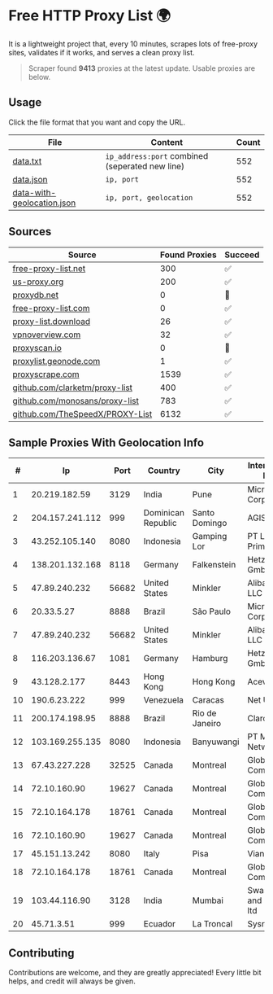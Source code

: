 
# Free HTTP Proxy List 🌍

It is a lightweight project that, every 10 minutes, scrapes lots of free-proxy sites, validates if it works, and serves a clean proxy list.


> Scraper found **9413** proxies at the latest update. Usable proxies are below.

## Usage

Click the file format that you want and copy the URL.


|File|Content|Count|
|----|-------|-----|
|[data.txt](https://raw.githubusercontent.com/themiralay/Proxy-List-World/master/data.txt)|`ip_address:port` combined (seperated new line)|552|
|[data.json](https://raw.githubusercontent.com/themiralay/Proxy-List-World/master/data.json)|`ip, port`|552|
|[data-with-geolocation.json](https://raw.githubusercontent.com/themiralay/Proxy-List-World/master/data-with-geolocation.json)|`ip, port, geolocation`|552|

## Sources

|Source|Found Proxies|Succeed|
|------|-------------|-------|
|[free-proxy-list.net](https://free-proxy-list.net)|300|✅|
|[us-proxy.org](https://www.us-proxy.org)|200|✅|
|[proxydb.net](http://proxydb.net)|0|🚫|
|[free-proxy-list.com](https://free-proxy-list.com/?page=&port=&type%5B%5D=http&type%5B%5D=https&up_time=0&search=Search)|0|✅|
|[proxy-list.download](https://www.proxy-list.download/HTTP)|26|✅|
|[vpnoverview.com](https://vpnoverview.com/privacy/anonymous-browsing/free-proxy-servers)|32|✅|
|[proxyscan.io](https://www.proxyscan.io)|0|🚫|
|[proxylist.geonode.com](https://proxylist.geonode.com/api/proxy-list?limit=300&page=1&sort_by=lastChecked&sort_type=desc&protocols=http,https)|1|✅|
|[proxyscrape.com](https://api.proxyscrape.com/v2/?request=displayproxies&protocol=http&timeout=10000&country=all&ssl=all&anonymity=all)|1539|✅|
|[github.com/clarketm/proxy-list](https://raw.githubusercontent.com/clarketm/proxy-list/master/proxy-list-raw.txt)|400|✅|
|[github.com/monosans/proxy-list](https://raw.githubusercontent.com/monosans/proxy-list/main/proxies/http.txt)|783|✅|
|[github.com/TheSpeedX/PROXY-List](https://raw.githubusercontent.com/TheSpeedX/PROXY-List/master/http.txt)|6132|✅|


## Sample Proxies With Geolocation Info

|#|Ip|Port|Country|City|Internet Service Provider|
|-|--|----|-------|----|-------------------------|
|1|20.219.182.59|3129|India|Pune|Microsoft Corporation|
|2|204.157.241.112|999|Dominican Republic|Santo Domingo|AGIS|
|3|43.252.105.140|8080|Indonesia|Gamping Lor|PT Lintas Data Prima|
|4|138.201.132.168|8118|Germany|Falkenstein|Hetzner Online GmbH|
|5|47.89.240.232|56682|United States|Minkler|Alibaba.com LLC|
|6|20.33.5.27|8888|Brazil|São Paulo|Microsoft Corporation|
|7|47.89.240.232|56682|United States|Minkler|Alibaba.com LLC|
|8|116.203.136.67|1081|Germany|Hamburg|Hetzner Online GmbH|
|9|43.128.2.177|8443|Hong Kong|Hong Kong|Aceville Pte.ltd|
|10|190.6.23.222|999|Venezuela|Caracas|Net Uno|
|11|200.174.198.95|8888|Brazil|Rio de Janeiro|Claro S.A|
|12|103.169.255.135|8080|Indonesia|Banyuwangi|PT Master Star Network|
|13|67.43.227.228|32525|Canada|Montreal|GloboTech Communications|
|14|72.10.160.90|19627|Canada|Montreal|GloboTech Communications|
|15|72.10.164.178|18761|Canada|Montreal|GloboTech Communications|
|16|72.10.160.90|19627|Canada|Montreal|GloboTech Communications|
|17|45.151.13.242|8080|Italy|Pisa|Vianova spa|
|18|72.10.164.178|18761|Canada|Montreal|GloboTech Communications|
|19|103.44.116.90|3128|India|Mumbai|Swastik Internet and Cables pvt. ltd|
|20|45.71.3.51|999|Ecuador|La Troncal|Sysnovelltel S.A|



## Contributing

Contributions are welcome, and they are greatly appreciated! Every
little bit helps, and credit will always be given.

